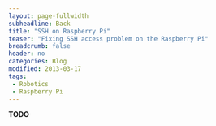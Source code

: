 ```yaml
---
layout: page-fullwidth
subheadline: Back
title: "SSH on Raspberry Pi"
teaser: "Fixing SSH access problem on the Raspberry Pi"
breadcrumb: false
header: no
categories: Blog
modified: 2013-03-17
tags:
 - Robotics
 - Raspberry Pi
---
```


**TODO**
